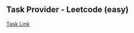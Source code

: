 ## Task Provider - Leetcode (easy)

[Task Link](https://leetcode.com/problems/palindrome-linked-list/description/?envType=daily-question&envId=2024-03-22)
